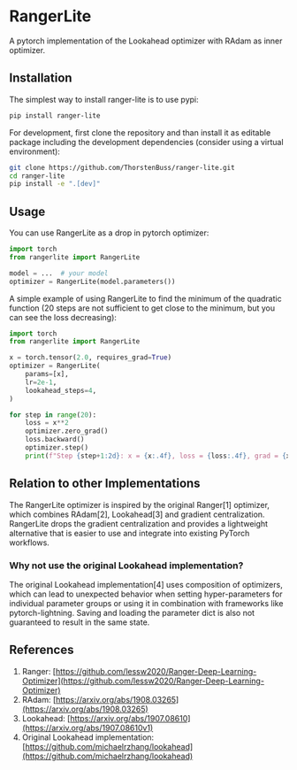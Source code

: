 # RangerLite

A pytorch implementation of the Lookahead optimizer with RAdam as inner optimizer.

## Installation
The simplest way to install ranger-lite is to use pypi:
```bash
pip install ranger-lite
```

For development, first clone the repository and than install it as editable package including the development dependencies (consider using a virtual environment):
```bash
git clone https://github.com/ThorstenBuss/ranger-lite.git
cd ranger-lite
pip install -e ".[dev]"
```

## Usage
You can use RangerLite as a drop in pytorch optimizer:
```python
import torch
from rangerlite import RangerLite

model = ...  # your model
optimizer = RangerLite(model.parameters())
```

A simple example of using RangerLite to find the minimum of the quadratic function (20 steps are not sufficient to get close to the minimum, but you can see the loss decreasing):
```python
import torch
from rangerlite import RangerLite

x = torch.tensor(2.0, requires_grad=True)
optimizer = RangerLite(
    params=[x],
    lr=2e-1,
    lookahead_steps=4,
)

for step in range(20):
    loss = x**2
    optimizer.zero_grad()
    loss.backward()
    optimizer.step()
    print(f"Step {step+1:2d}: x = {x:.4f}, loss = {loss:.4f}, grad = {x.grad:.4f}")
```

## Relation to other Implementations
The RangerLite optimizer is inspired by the original Ranger[1] optimizer, which combines RAdam[2], Lookahead[3] and gradient centralization. RangerLite drops the gradient centralization and provides a lightweight alternative that is easier to use and integrate into existing PyTorch workflows.

### Why not use the original Lookahead implementation?
The original Lookahead implementation[4] uses composition of optimizers, which can lead to unexpected behavior when setting hyper-parameters for individual parameter groups or using it in combination with frameworks like pytorch-lightning. Saving and loading the parameter dict is also not guaranteed to result in the same state.

## References
1. Ranger: [https://github.com/lessw2020/Ranger-Deep-Learning-Optimizer](https://github.com/lessw2020/Ranger-Deep-Learning-Optimizer)
2. RAdam: [https://arxiv.org/abs/1908.03265](https://arxiv.org/abs/1908.03265)
3. Lookahead: [https://arxiv.org/abs/1907.08610](https://arxiv.org/abs/1907.08610v1) 
4. Original Lookahead implementation: [https://github.com/michaelrzhang/lookahead](https://github.com/michaelrzhang/lookahead)
